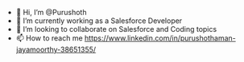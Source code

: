 - 👋 Hi, I’m @Purushoth
- 🌱 I’m currently working as a Salesforce Developer
- 💞️ I’m looking to collaborate on Salesforce and Coding topics
- 📫 How to reach me https://www.linkedin.com/in/purushothaman-jayamoorthy-38651355/

<!---
purushoth2104/purushoth2104 is a ✨ special ✨ repository because its `README.md` (this file) appears on your GitHub profile.
You can click the Preview link to take a look at your changes.
--->

